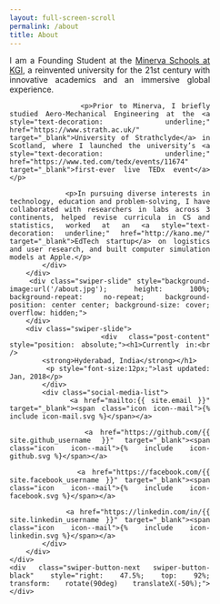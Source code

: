 ```yaml
---
layout: full-screen-scroll
permalink: /about
title: About
---
```

<script>document.body.className += ' fade-out';</script>

<div class="swiper-container">
	<div class="swiper-wrapper">
		<div class="swiper-slide">
	      	<div class="post-content" style="width: 70%; text-align: justify;">
	      		<p>I am a Founding Student at the <a style="text-decoration: underline;" href="https://minerva.kgi.edu" target="_blank"> Minerva Schools at KGI</a>, a reinvented university for the 21st century with innovative academics and an immersive global experience.</p>

	      		<p>Prior to Minerva, I briefly studied Aero-Mechanical Engineering at the <a style="text-decoration: underline;" href="https://www.strath.ac.uk/" target="_blank">University of Strathclyde</a> in Scotland, where I launched the university’s <a style="text-decoration: underline;" href="https://www.ted.com/tedx/events/11674" target="_blank">first-ever live TEDx event</a></p>

				<p>In pursuing diverse interests in technology, education and problem-solving, I have collaborated with researchers in labs across 3 continents, helped revise curricula in CS and statistics, worked at an <a style="text-decoration: underline;" href="http://kano.me/" target="_blank">EdTech startup</a> on logistics and user research, and built computer simulation models at Apple.</p>
			</div>
	  	</div>
		<div class="swiper-slide" style="background-image:url('/about.jpg'); height: 100%; background-repeat: no-repeat; background-position: center center; background-size: cover; overflow: hidden;">
		</div>
		<div class="swiper-slide">
	      	<div class="post-content" style="position: absolute;"><h1>Currently in:<br />
			<strong>Hyderabad, India</strong></h1>
			<p style="font-size:12px;">last updated: Jan, 2018</p>
			</div>
			<div class="social-media-list">
	          <a href="mailto:{{ site.email }}" target="_blank"><span class="icon icon--mail">{% include icon-mail.svg %}</span></a>

	          <a href="https://github.com/{{ site.github_username }}" target="_blank"><span class="icon icon--mail">{% include icon-github.svg %}</span></a>

	          <a href="https://facebook.com/{{ site.facebook_username }}" target="_blank"><span class="icon icon--mail">{% include icon-facebook.svg %}</span></a>

	          <a href="https://linkedin.com/in/{{ site.linkedin_username }}" target="_blank"><span class="icon icon--mail">{% include icon-linkedin.svg %}</span></a>
	        </div>
	  	</div>
	</div>
	<div class="swiper-button-next swiper-button-black" style="right: 47.5%; top: 92%;   transform: rotate(90deg) translateX(-50%);"></div>
</div>

<script>
	$(document).ready(function(){
	    $('body').removeClass('fade-out');
	});

</script>
